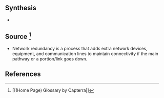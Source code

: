 ## Synthesis
- 
## Source [^1]
- Network redundancy is a process that adds extra network devices, equipment, and communication lines to maintain connectivity if the main pathway or a portion/link goes down.
## References

[^1]: [[(Home Page) Glossary by Capterra]]